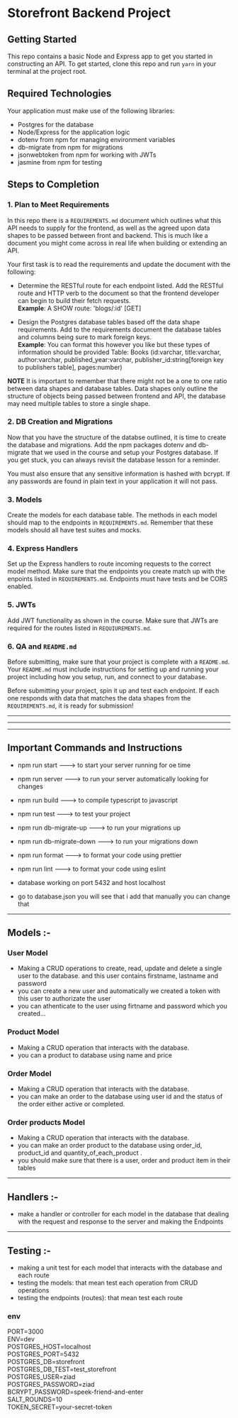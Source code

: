 # Storefront Backend Project

## Getting Started

This repo contains a basic Node and Express app to get you started in constructing an API. To get started, clone this repo and run `yarn` in your terminal at the project root.

## Required Technologies

Your application must make use of the following libraries:

- Postgres for the database
- Node/Express for the application logic
- dotenv from npm for managing environment variables
- db-migrate from npm for migrations
- jsonwebtoken from npm for working with JWTs
- jasmine from npm for testing

## Steps to Completion

### 1. Plan to Meet Requirements

In this repo there is a `REQUIREMENTS.md` document which outlines what this API needs to supply for the frontend, as well as the agreed upon data shapes to be passed between front and backend. This is much like a document you might come across in real life when building or extending an API.

Your first task is to read the requirements and update the document with the following:

- Determine the RESTful route for each endpoint listed. Add the RESTful route and HTTP verb to the document so that the frontend developer can begin to build their fetch requests.  
  **Example**: A SHOW route: 'blogs/:id' [GET]

- Design the Postgres database tables based off the data shape requirements. Add to the requirements document the database tables and columns being sure to mark foreign keys.  
  **Example**: You can format this however you like but these types of information should be provided
  Table: Books (id:varchar, title:varchar, author:varchar, published_year:varchar, publisher_id:string[foreign key to publishers table], pages:number)

**NOTE** It is important to remember that there might not be a one to one ratio between data shapes and database tables. Data shapes only outline the structure of objects being passed between frontend and API, the database may need multiple tables to store a single shape.

### 2. DB Creation and Migrations

Now that you have the structure of the databse outlined, it is time to create the database and migrations. Add the npm packages dotenv and db-migrate that we used in the course and setup your Postgres database. If you get stuck, you can always revisit the database lesson for a reminder.

You must also ensure that any sensitive information is hashed with bcrypt. If any passwords are found in plain text in your application it will not pass.

### 3. Models

Create the models for each database table. The methods in each model should map to the endpoints in `REQUIREMENTS.md`. Remember that these models should all have test suites and mocks.

### 4. Express Handlers

Set up the Express handlers to route incoming requests to the correct model method. Make sure that the endpoints you create match up with the enpoints listed in `REQUIREMENTS.md`. Endpoints must have tests and be CORS enabled.

### 5. JWTs

Add JWT functionality as shown in the course. Make sure that JWTs are required for the routes listed in `REQUIUREMENTS.md`.

### 6. QA and `README.md`

Before submitting, make sure that your project is complete with a `README.md`. Your `README.md` must include instructions for setting up and running your project including how you setup, run, and connect to your database.

Before submitting your project, spin it up and test each endpoint. If each one responds with data that matches the data shapes from the `REQUIREMENTS.md`, it is ready for submission!

---

---

---

## Important Commands and Instructions

- npm run start ---> to start your server running for oe time
- npm run server ---> to run your server automatically looking for changes
- npm run build ---> to compile typescript to javascript
- npm run test ---> to test your project
- npm run db-migrate-up ---> to run your migrations up
- npm run db-migrate-down ---> to run your migrations down
- npm run format ---> to format your code using prettier
- npm run lint ---> to format your code using eslint

- database working on port 5432 and host localhost
- go to database.json you will see that i add that manually you can change that

---

## Models :-

### User Model

- Making a CRUD operations to create, read, update and delete a single user to the database. and this user contains firstname, lastname and password
- you can create a new user and automatically we created a token with this user to authorizate the user
- you can athenticate to the user using firtname and password which you created...

### Product Model

- Making a CRUD operation that interacts with the database.
- you can a product to database using name and price

### Order Model

- Making a CRUD operation that interacts with the database.
- you can make an order to the database using user id and the status of the order either active or completed.

### Order products Model

- Making a CRUD operation that interacts with the database.
- you can make an order product to the database using order_id, product_id and quantity_of_each_product .
- you should make sure that there is a user, order and product item in their tables

---

## Handlers :-

- make a handler or controller for each model in the database that dealing with the request and response to the server and making the Endpoints

---

## Testing :-

- making a unit test for each model that interacts with the database and each route
- testing the models: that mean test each operation from CRUD operations
- testing the endpoints (routes): that mean test each route

### env

PORT=3000 <br />
ENV=dev <br />
POSTGRES_HOST=localhost <br />
POSTGRES_PORT=5432 <br />
POSTGRES_DB=storefront <br />
POSTGRES_DB_TEST=test_storefront <br />
POSTGRES_USER=ziad <br />
POSTGRES_PASSWORD=ziad <br />
BCRYPT_PASSWORD=speek-friend-and-enter <br />
SALT_ROUNDS=10 <br />
TOKEN_SECRET=your-secret-token <br />
